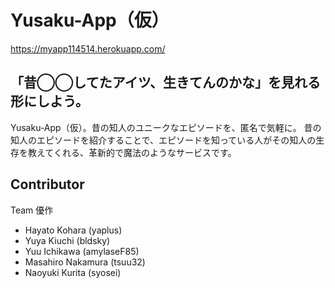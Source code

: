 
# Yusaku-App（仮）

https://myapp114514.herokuapp.com/

## 「昔◯◯してたアイツ、生きてんのかな」を見れる形にしよう。

Yusaku-App（仮）。昔の知人のユニークなエピソードを、匿名で気軽に。
昔の知人のエピソードを紹介することで、エピソードを知っている人がその知人の生存を教えてくれる、革新的で魔法のようなサービスです。  

## Contributor
Team 優作
- Hayato Kohara (yaplus)
- Yuya Kiuchi (bldsky)
- Yuu Ichikawa (amylaseF85)
- Masahiro Nakamura (tsuu32)
- Naoyuki Kurita (syosei)
